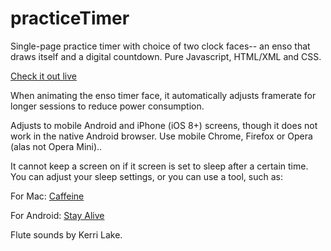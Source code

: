# practiceTimer

Single-page practice timer with choice of two clock faces-- an enso that draws itself and a digital
countdown.  Pure Javascript, HTML/XML and CSS.

[Check it out live](https://glowing-fire-3715.firebaseapp.com/)

When animating the enso timer face, it automatically adjusts framerate for longer sessions to reduce
power consumption.  

Adjusts to mobile Android and iPhone (iOS 8+) screens, though it does not work in the native Android browser.
Use mobile Chrome, Firefox or Opera (alas not Opera Mini)..

It cannot keep a screen on if it screen is set to sleep after a certain time.  You can adjust your
sleep settings, or you can use a tool, such as:

For Mac: [Caffeine](http://lightheadsw.com/caffeine/)

For Android: [Stay Alive](https://play.google.com/store/apps/details?id=com.synetics.stay.alive&hl=en)

Flute sounds by Kerri Lake.
